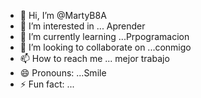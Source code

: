 - 👋 Hi, I’m @MartyB8A
- 👀 I’m interested in ... Aprender
- 🌱 I’m currently learning ...Prpogramacion
- 💞️ I’m looking to collaborate on ...conmigo
- 📫 How to reach me ... mejor trabajo
- 😄 Pronouns: ...Smile
- ⚡ Fun fact: ...

<!---
MartyB8A/MartyB8A is a ✨ special ✨ repository because its `README.md` (this file) appears on your GitHub profile.
You can click the Preview link to take a look at your changes.
--->
